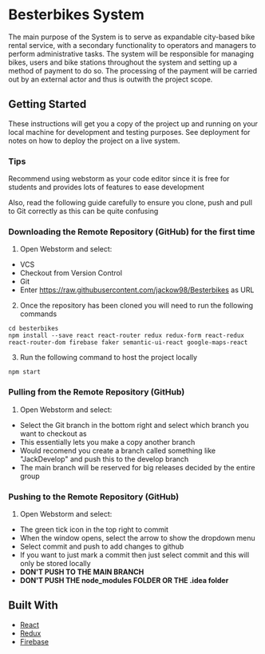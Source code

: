 # Besterbikes System

The main purpose of the System is to serve as expandable city-based bike rental service, with a secondary functionality to operators and managers to perform administrative tasks. The system will be responsible for managing bikes, users and bike stations throughout the system and setting up a method of payment to do so. The processing of the payment will be carried out by an external actor and thus is outwith the project scope.

## Getting Started

These instructions will get you a copy of the project up and running on your local machine for development and testing purposes. See deployment for notes on how to deploy the project on a live system.


### Tips

Recommend using webstorm as your code editor since it is free for students and provides lots of features to ease development

Also, read the following guide carefully to ensure you clone, push and pull to Git correctly as this can be quite confusing


### Downloading the Remote Repository (GitHub) for the first time

1. Open Webstorm and select:
* VCS
* Checkout from Version Control
* Git
* Enter https://raw.githubusercontent.com/jackow98/Besterbikes as URL

2. Once the repository has been cloned you will need to run the following commands
```shell
cd besterbikes
npm install --save react react-router redux redux-form react-redux react-router-dom firebase faker semantic-ui-react google-maps-react
```

3. Run the following command to host the project locally
```shell
npm start
```

### Pulling from the Remote Repository (GitHub)
1. Open Webstorm and select:
* Select the Git branch in the bottom right and select which branch you want to checkout as 
* This essentially lets you make a copy another branch
* Would recomend you create a branch called something like "JackDevelop" and push this to the develop branch
* The main branch will be reserved for big releases decided by the entire group

### Pushing to the Remote Repository (GitHub)
1. Open Webstorm and select:
* The green tick icon in the top right to commit
* When the window opens, select the arrow to show the dropdown menu
* Select commit and push to add changes to github
* If you want to just mark a commit then just select commit and this will only be stored locally
* __DON'T PUSH TO THE MAIN BRANCH__
* __DON'T PUSH THE node_modules FOLDER OR THE .idea folder__

## Built With

* [React](https://reactjs.org/)
* [Redux](https://redux.js.org/)
* [Firebase](https://firebase.google.com/)